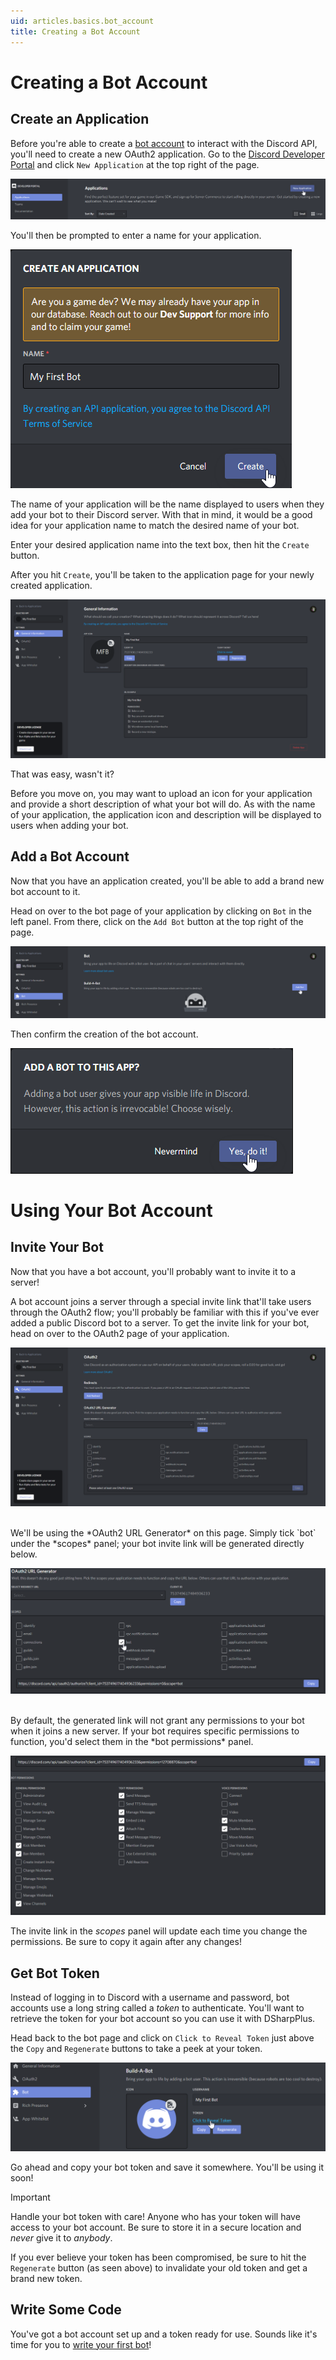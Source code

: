 ```yaml
---
uid: articles.basics.bot_account
title: Creating a Bot Account
---
```


# Creating a Bot Account

## Create an Application
Before you're able to create a [bot account][0] to interact with the Discord API, you'll need to create a new OAuth2
application. Go to the [Discord Developer Portal][1] and click `New Application` at the top right of the page.

![Discord Developer Portal][2]

You'll then be prompted to enter a name for your application.

![Naming Application][3]

The name of your application will be the name displayed to users when they add your bot to their Discord server. With
that in mind, it would be a good idea for your application name to match the desired name of your bot.

Enter your desired application name into the text box, then hit the `Create` button.

After you hit `Create`, you'll be taken to the application page for your newly created application.

![Application Page][4]

That was easy, wasn't it?

Before you move on, you may want to upload an icon for your application and provide a short description of what your bot
will do. As with the name of your application, the application icon and description will be displayed to users when
adding your bot.

## Add a Bot Account
Now that you have an application created, you'll be able to add a brand new bot account to it.

Head on over to the bot page of your application by clicking on `Bot` in the left panel. From there, click on the
`Add Bot` button at the top right of the page.

![Bot Page][5]

Then confirm the creation of the bot account.

![Creation Confirmation][6]

# Using Your Bot Account
## Invite Your Bot
Now that you have a bot account, you'll probably want to invite it to a server!

A bot account joins a server through a special invite link that'll take users through the OAuth2 flow; you'll probably
be familiar with this if you've ever added a public Discord bot to a server. To get the invite link for your bot, head
on over to the OAuth2 page of your application.

![OAuth2][7]

<br/>
We'll be using the *OAuth2 URL Generator* on this page. Simply tick `bot` under the *scopes* panel; your bot invite link
will be generated directly below.

![OAuth2 Scopes][8]

<br/>
By default, the generated link will not grant any permissions to your bot when it joins a new server. If your bot
requires specific permissions to function, you'd select them in the *bot permissions* panel.

![Permissions][9]

The invite link in the *scopes* panel will update each time you change the permissions. Be sure to copy it again after
any changes!

## Get Bot Token
Instead of logging in to Discord with a username and password, bot accounts use a long string called a *token* to
authenticate. You'll want to retrieve the token for your bot account so you can use it with DSharpPlus.

Head back to the bot page and click on `Click to Reveal Token` just above the `Copy` and `Regenerate` buttons to take a
peek at your token.

![Token Reveal][10]

Go ahead and copy your bot token and save it somewhere. You'll be using it soon!

>[!IMPORTANT]
> Handle your bot token with care! Anyone who has your token will have access to your bot account.
> Be sure to store it in a secure location and *never* give it to *anybody*.
>
> If you ever believe your token has been compromised, be sure to hit the `Regenerate` button (as seen above) to
> invalidate your old token and get a brand new token.

## Write Some Code
You've got a bot account set up and a token ready for use. Sounds like it's time for you to [write your first bot][11]! 

<!-- LINKS -->
[0]:  https://discord.com/developers/docs/topics/oauth2#bots
[1]:  https://discord.com/developers/applications
[2]:  ../../images/basics_bot_account_01.png
[3]:  ../../images/basics_bot_account_02.png "Naming Application"
[4]:  ../../images/basics_bot_account_03.png
[5]:  ../../images/basics_bot_account_04.png
[6]:  ../../images/basics_bot_account_05.png
[7]:  ../../images/basics_bot_account_06.png
[8]:  ../../images/basics_bot_account_07.png
[9]:  ../../images/basics_bot_account_08.png "Permissions Panel"
[10]: ../../images/basics_bot_account_09.png "Token Reveal"
[11]: xref:articles.basics.first_bot
